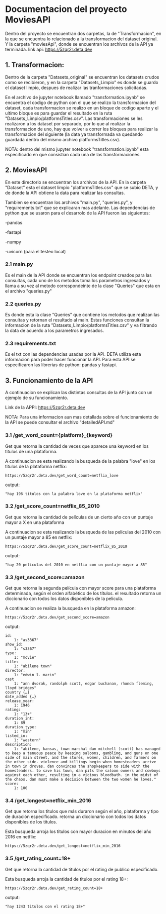 
# Documentacion del proyecto MoviesAPI

Dentro del proyecto se encuentran dos carpetas, la de "Transformacion", en la que se encuentra lo relacionado a la transformacion del dataset original. Y la carpeta "moviesApi", donde se encuentran los archivos de la API ya terminada.
link api: https://5zqr2r.deta.dev

## 1. Transformacion:
Dentro de la carpeta "Datasets_original" se encuentran los datasets crudos como se recibieron, y en la carpeta "Datasets_Limpio" es donde se guardo el dataset limpio, despues de realizar las tranformaciones solicitadas.

En el archivo de jupyter notebook llamado "transformation.ipynb" se encuentra el codigo de python con el que se realizo la transformacion del dataset, cada transformacion se realizo en un bloque de codigo aparte y el ultimo bloque es para guardar el resultado en la ruta "Datasets_Limpio/platformsTitles.csv". Las transformaciones se les realizaron a los dataset por separado, por lo que al realizar la transformacion de uno, hay que volver a correr los bloques para realizar la transformacion del siguiente (la data ya transformada va quedando guardada dentro del mismo archivo platformsTitles.csv).

NOTA: dentro del mismo jupyter notebook "transformation.ipynb" esta especificado en que consistian cada una de las transformaciones.

  

## 2. MoviesAPI

En este directorio se encuentran los archivos de la API. En la carpeta "Dataset" esta el dataset limpio "platformsTitles.csv" que se subio DETA, y de donde la API obtiene la data para realizar las consultas.

Tambien se encuentran los archivos "main.py", "queries.py", y "requirements.txt" que se explicaran mas adelante. Las dependencias de python que se usaron para el desarrolo de la API fueron las siguientes:

-pandas

-fastapi

-numpy

-uvicorn (para el testeo local)

### 2.1 main.py

Es el main de la API donde se encuentran los endpoint creados para las consultas, cada uno de los metodos toma los parametros ingresados y llama a su vez al metodo correspondeinte de la clase "Queries" que esta en el archivo "queries.py"

### 2.2 queries.py

Es donde esta la clase "Queries" que contiene los metodos que realizan las consultas y retornan el resultado al main. Estas funciones consultan la informacion de la ruta "Datasets_Limpio/platformsTitles.csv" y va filtrando la data de acuerdo a los parametros ingresados.

### 2.3 requirements.txt

Es el txt con las dependencias usadas por la API. DETA utiliza esta informacion para poder hacer funcionar la API. Para esta API se especificaron las librerias de python: pandas y fastapi.

  

## 3. Funcionamiento de la API
A continuacion se explican las distintas consultas de la API junto con un ejemplo de su funcionamiento.

Link de la APPI: https://5zqr2r.deta.dev<br>

NOTA: Para una informacion aun mas detallada sobre el funcionamiento de la API se puede consultar el archivo "detailedAPI.md"


### 3.1 /get_word_count={platform}_{keyword}
Get que retorna la cantidad de veces que aparece una keyword en los titulos de una plataforma.

A continuacion se esta realizando la busqueda de la palabra "love" en los titulos de la plataforma netflix:

    https://5zqr2r.deta.dev/get_word_count=netflix_love
output:

    "hay 196 titulos con la palabra love en la plataforma netflix"



### 3.2 /get_score_count=netflix_85_2010
Get que retorna la cantidad de películas de un cierto año con un puntaje mayor a X en una plataforma

A continuacion se esta realizando la busqueda de las peliculas del 2010 con un puntaje mayor a 85 en netflix:

    https://5zqr2r.deta.dev/get_score_count=netflix_85_2010

output:

    "hay 20 películas del 2010 en netflix con un puntaje mayor a 85"



### 3.3 /get_second_score=amazon
Get que retorna la segunda película con mayor score para una plataforma determinada, según el orden alfabético de los títulos. el resultado retorna un diccionario con todos los datos disponibles de la pelicula.

A continuacion se realiza la busqueda en la plataforma amazon:

    https://5zqr2r.deta.dev/get_second_score=amazon

output:

    id:
    	1: "as3367"
    show_id:
    	1: "s3367"
    type:
    	1: "movie"
    title:
    	1: "abilene town"
    director:
    	1: "edwin l. marin"
    cast
    	1: "ann dvorak, randolph scott, edgar buchanan, rhonda fleming, lloyd bridges"
    country {…}
    date_added {…}
    release_year:
    	1: 1946
    rating:
    	1: "13+"
    duration_int:
    	1: 89
    duration_type:
    	1: "min"
    listed_in:
    	1: "western"
    description:
    	1: "abilene, kansas, town marshal dan mitchell (scott) has managed to keep a tenuous peace by keeping saloons, gambling, and guns on one side of main street, and the stores, women, children, and farmers on the other side. violence and killings begin when homesteaders arrive in town in droves. dan convinces the shopkeepers to side with the homesteaders. to save his town, dan pits the saloon owners and cowboys against each other, resulting in a vicious bloodbath. in the midst of the chaos, dan must make a decision between the two women he loves."
    score:
    	1: 100



### 3.4 /get_longest=netflix_min_2016
Get que retorna los titulos que más duraron según el año, plataforma y tipo de duración especificado. retorna un diccionario con todos los datos disponibles de los titulos.

Esta busqueda arroja los titulos con mayor duracion en minutos del año 2016 en netflix:

    https://5zqr2r.deta.dev/get_longest=netflix_min_2016



### 3.5 /get_rating_count=18+
Get que retorna la cantidad de titulos por el rating de publico especificado.

Esta busqueda arroja la cantidad de titulos por el rating 18+:

    https://5zqr2r.deta.dev/get_rating_count=18+

output:

    "hay 1243 titulos con el rating 18+"
